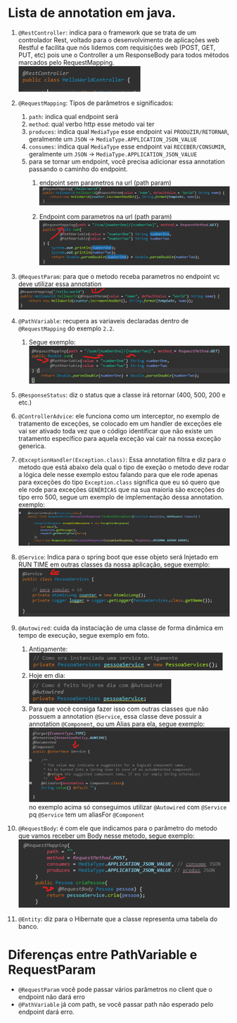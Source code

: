 # Lista de annotation em java.

1. `@RestController`: indica para o framework que se trata de um controlador Rest, voltado para o desenvolvimento de aplicações web Restful e facilita que nós lidemos com requisições web (POST, GET, PUT, etc) pois une o Controller a um ResponseBody para todos métodos marcados pelo RequestMapping.<br>
   ![alt](./imgs/RestController.png)

2. `@RequestMapping`: Tipos de parâmetros e significados:
   1. `path`: indica qual endpoint será
   2. `method`: qual verbo http esse metodo vai ter
   3. `produces`: indica qual `MediaType` esse endpoint vai `PRODUZIR/RETORNAR`, geralmente um `JSON` -> `MediaType.APPLICATION_JSON_VALUE`
   4. `consumes`: indica qual `MediaType` esse endpoint vai `RECEBER/CONSUMIR`, geralmente um `JSON` -> `MediaType.APPLICATION_JSON_VALUE`
   5. para se tornar um endpoint, você  precisa adicionar essa annotation passando o caminho do endpoint.
      1. endpoint sem parametros na url (path param)
      ![alt](./imgs/request-mapping.png)

      2. Endpoint com parametros na url (path param)
      ![alt](./imgs/request-mapping-path-parameter.png)

3. `@RequestParam`: para que o metodo receba parametros no endpoint vc deve utilizar essa annotation
    ![alt](./imgs/RequestParam.png)

4. `@PathVariable`: recupera as variaveis declaradas dentro de `@RequestMapping` do exemplo `2.2`. 
   1. Segue exemplo:<br>
   ![alt](./imgs/path-variable.png)
   
5. `@ResponseStatus`: diz o status que a classe irá retornar (400, 500, 200 e etc.)
   
6. `@ControllerAdvice`: ele funciona como um interceptor, no exemplo de tratamento de exceções, 
se colocado em um handler de exceções ele vai ser ativado toda vez que o código identificar que não existe um tratamento específico para aquela exceção vai cair na nossa exceção generica.

7. `@ExceptionHandler(Exception.class)`: Essa annotation filtra e diz para o metodo que está abaixo dela qual
   o tipo de exeção o metodo deve rodar a lógica dele nesse exemplo estou falando para que ele rode apenas 
   para exceções do tipo `Exception.class` significa que eu só quero que ele rode para exceções `GENÉRICAS`
   que na sua maioria são exceções do tipo erro 500, segue um exemplo de implementação dessa annotation.
   exemplo:<br>
   ![alt](./imgs/exception-handler-500.png)

8. `@Service`: Indica para o spring boot que esse objeto será Injetado em RUN TIME em outras classes
   da nossa aplicação, segue exemplo:
   ![alt](./imgs/service.png)

9. `@Autowired`: cuida da instaciação de uma classe de forma dinâmica em tempo de execução, segue exemplo em foto.
   1. Antigamente:<br>
      ![alt](./imgs/instancia-antigamente.png)
   2. Hoje em dia:<br>
      ![alt](./imgs/instancia-hoje-em-dia.png)
   3. Para que você consiga fazer isso com outras classes que não possuem a annotation `@Service`,
      essa classe deve possuir a annotation `@Component`, ou um Alias para ela, segue exemplo:<br>
      ![alt](./imgs/alias-for-component.png)<br>
      no exemplo acima só conseguimos utilizar `@Autowired` com `@Service` pq `@Service` tem um aliasFor `@Component`

10.  `@RequestBody`: é com ele que indicamos para o parâmetro do metodo que vamos receber um Body nesse metodo, segue exemplo:<br>
    ![alt](./imgs/request-body.png)

11. `@Entity`: diz para o Hibernate que a classe representa uma tabela do banco.
      


# Diferenças entre PathVariable e RequestParam

- `@RequestParam` você pode passar vários parâmetros no client que o endpoint não dará erro
- `@PathVariable` já com path, se você passar path não esperado pelo endpoint dará erro.